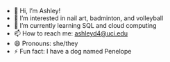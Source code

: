 - 👋 Hi, I’m Ashley!
- 👀 I’m interested in nail art, badminton, and volleyball
- 🌱 I’m currently learning SQL and cloud computing
- 📫 How to reach me: ashleyd4@uci.edu
- 😄 Pronouns: she/they
- ⚡ Fun fact: I have a dog named Penelope

<!---
ashleyd4390/ashleyd4390 is a ✨ special ✨ repository because its `README.md` (this file) appears on your GitHub profile.
You can click the Preview link to take a look at your changes.
--->
